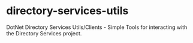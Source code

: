 # directory-services-utils
DotNet Directory Services Utils/Clients - Simple Tools for interacting with the Directory Services project.
